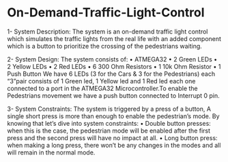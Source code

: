 # On-Demand-Traffic-Light-Control

1- System Description:
The system is an on-demand traffic light control which simulates the
traffic lights from the real life with an added component which is a button to prioritize the crossing of the pedestrians waiting.

2- System Design:
The system consists of:
• ATMEGA32
• 2 Green LEDs
• 2 Yellow LEDs
• 2 Red LEDs
• 6 300 Ohm Resistors
• 1 10k Ohm Resistor
• 1 Push Button
We have 6 LEDs (3 for the Cars & 3 for the Pedestrians) each “3”pair consists of 1 Green led, 1 Yellow led and 1 Red led each one connected to a port in the ATMEGA32 Microcontroller.To enable the Pedestrians movement we have a push button connected to Interrupt 0 pin.

3- System Constraints:
The system is triggered by a press of a button, A single short press is more than enough to enable the pedestrian’s mode.
By knowing that let’s dive into system constraints:
• Double button presses: when this is the case, the pedestrian mode will be enabled after the first press and the second press will have no impact at all.
• Long button press: when making a long press, there won’t be any changes in the modes and all will remain in the normal mode.

